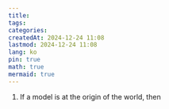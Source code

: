 ```yaml
---
title: 
tags: 
categories: 
createdAt: 2024-12-24 11:08
lastmod: 2024-12-24 11:08
lang: ko
pin: true
math: true
mermaid: true
---
```

1. If a model is at the origin of the world, then 